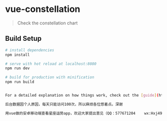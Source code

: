 # vue-constellation

> Check the constellation chart

## Build Setup

``` bash
# install dependencies
npm install

# serve with hot reload at localhost:8080
npm run dev

# build for production with minification
npm run build


For a detailed explanation on how things work, check out the [guide](http://vuejs-templates.github.io/webpack/) and [docs for vue-loader](http://vuejs.github.io/vue-loader).

后台数据因个人原因，每天只能访问100次，所以麻烦各位悠着点。深谢

用vue做的安卓移动端查看星座运势app，欢迎大家提出意见（QQ：577671204    wx:Hxj4950）
